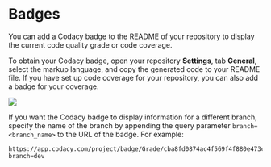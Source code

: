 # Badges

You can add a Codacy badge to the README of your repository to display the current code quality grade or code coverage.

To obtain your Codacy badge, open your repository **Settings**, tab **General**, select the markup language, and copy the generated code to your README file. If you have set up code coverage for your repository, you can also add a badge for your coverage.

![](images/codacy-badge.png)

If you want the Codacy badge to display information for a different branch, specify the name of the branch by appending the query parameter `branch=<branch_name>` to the URL of the badge. For example:

```text
https://app.codacy.com/project/badge/Grade/cba8fd0874ac4f569f4f880e473cbac9?branch=dev
```

